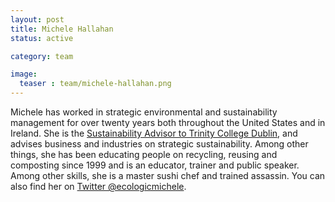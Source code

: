 ```yaml
---
layout: post
title: Michele Hallahan
status: active

category: team

image:
  teaser : team/michele-hallahan.png
---
```


Michele has worked in strategic environmental and sustainability management for over twenty years both throughout the United States and in Ireland. She is the [Sustainability Advisor to Trinity College Dublin](https://www.tcd.ie/provost/sustainability/networks/), and advises business and industries on strategic sustainability. Among other things, she has been educating people on recycling, reusing and composting since 1999 and is an educator, trainer and public speaker. Among other skills, she is a master sushi chef and trained assassin. You can also find her on [Twitter @ecologicmichele](https://twitter.com/ecologicmichele).
